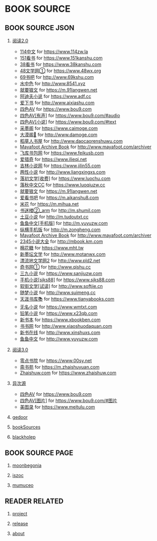 BOOK SOURCE
===========

BOOK SOURCE JSON
----------------

1. [阅读2.0](booksource/yuedu/booksource.json)

    * [114中文](booksource/yuedu/114zw.la.json)
        for <https://www.114zw.la>
    * [151看书](booksource/yuedu/151kanshu.com.json)
        for <https://www.151kanshu.com>
    * [38看书](booksource/yuedu/38kanshu.com.json)
        for <https://www.38kanshu.com>
    * [48文学网①](booksource/yuedu/48wx.org.json)
        for <https://www.48wx.org>
    * [69书吧](booksource/yuedu/69kshu.com.json)
        for <http://www.69kshu.com>
    * [水中色](booksource/yuedu/8541.xyz.json)
        for <http://www.8541.xyz>
    * [就要狼文](booksource/yuedu/91langwen.net.json)
        for <https://m.91langwen.net>
    * [阿迪夫小说](booksource/yuedu/adf.cc.json)
        for <https://www.adf.cc>
    * [爱下书](booksource/yuedu/aixiashu.com.json)
        for <http://www.aixiashu.com>
    * [四色AV](booksource/yuedu/bou9.com.json)
        for <https://www.bou9.com>
    * [四色AV[有声]](booksource/yuedu/bou9.com_audio.json)
        for <https://www.bou9.com/#audio>
    * [四色AV[小说]](booksource/yuedu/bou9.com_text.json)
        for <https://www.bou9.com/#text>
    * [采墨阁](booksource/yuedu/caimoge.com.json)
        for <https://www.caimoge.com>
    * [大漠阁🔞](booksource/yuedu/damoge.com.json)
        for <http://www.damoge.com>
    * [稻草人书屋](booksource/yuedu/daocaorenshuwu.com.json)
        for <http://www.daocaorenshuwu.com>
    * [Mayafoot Archive Book](booksource/yuedu/discuz_archiver.json)
        for <http://www.mayafoot.com/archiver>
    * [飞库书包网](booksource/yuedu/feikusb.com.json)
        for <https://www.feikusb.com>
    * [爱猎奇](booksource/yuedu/ilieqi.net.json)
        for <https://www.ilieqi.net>
    * [吉林小说网](booksource/yuedu/jilin55.com.json)
        for <https://www.jilin55.com>
    * [两性小说](booksource/yuedu/liangxingxs.com.json)
        for <http://www.liangxingxs.com>
    * [落初文学[收费]](booksource/yuedu/luochu.com.json)
        for <https://www.luochu.com>
    * [落秋中文CC](booksource/yuedu/luoqiuzw.cc.json)
        for <https://www.luoqiuzw.cc>
    * [就要狼文](booksource/yuedu/m.91langwen.net.json)
        for <https://m.91langwen.net>
    * [爱看书吧](booksource/yuedu/m.aikanshu8.com.json)
        for <https://m.aikanshu8.com>
    * [米花](booksource/yuedu/m.mihua.net.json)
        for <https://m.mihua.net>
    * [书迷楼②_arm](booksource/yuedu/m.shumil.com.json)
        for <http://m.shumil.com>
    * [土豆小说](booksource/yuedu/m.tudoutxt.cc.json)
        for <http://m.tudoutxt.cc>
    * [鱼鱼中文[手机版]](booksource/yuedu/m.yuyuzw.com.json)
        for <http://m.yuyuzw.com>
    * [纵横手机版](booksource/yuedu/m.zongheng.com.json)
        for <http://m.zongheng.com>
    * [Mayafoot Archive Book](booksource/yuedu/mayafoot.com_archiver.json)
        for <http://www.mayafoot.com/archiver>
    * [2345小说大全](booksource/yuedu/mbook.km.com.json)
        for <http://mbook.km.com>
    * [棉花糖](booksource/yuedu/mht.tw.json)
        for <https://www.mht.tw>
    * [新墨坛文学](booksource/yuedu/motanwx.com.json)
        for <http://www.motanwx.com>
    * [漂流地文学网2](booksource/yuedu/pld2.net.json)
        for <http://www.pld2.net>
    * [奇书网①](booksource/yuedu/qishu.cc.json)
        for <http://www.qishu.cc>
    * [三九小说](booksource/yuedu/sanjiuzw.com.json)
        for <https://www.sanjiuzw.com>
    * [手机小说[sjks88]](booksource/yuedu/sjks88.com.json)
        for <https://www.sjks88.com>
    * [软街文学[试读]](booksource/yuedu/softjie.cn.json)
        for <http://www.softjie.cn>
    * [随梦小说](booksource/yuedu/suimeng.cc.json)
        for <http://www.suimeng.cc>
    * [天涯书库📚](booksource/yuedu/tianyabooks.com.json)
        for <https://www.tianyabooks.com>
    * [无名小说](booksource/yuedu/wmtxt.com.json)
        for <https://www.wmtxt.com>
    * [铅笔小说](booksource/yuedu/x23qb.com.json)
        for <https://www.x23qb.com>
    * [新书本](booksource/yuedu/xbookben.com.json)
        for <https://www.xbookben.com>
    * [书书网](booksource/yuedu/xiaoshuodaquan.com.json)
        for <http://www.xiaoshuodaquan.com>
    * [新书在线](booksource/yuedu/xinshuxs.com.json)
        for <http://www.xinshuxs.com>
    * [鱼鱼中文](booksource/yuedu/yuyuzw.com.json)
        for <http://www.yuyuzw.com>

2. [阅读3.0](booksource/legado/booksource.json)

    * [零点书院](booksource/legado/00sy.net.json)
        for <https://www.00sy.net>
    * [斋书苑](booksource/legado/m.zhaishuyuan.com.json)
        for <https://m.zhaishuyuan.com>
    * [Zhaishuw.com](booksource/legado/zhaishuw.com.json)
        for <https://www.zhaishuw.com>

3. [异次源](booksource/YiCiYuan/booksource.json)

    * [四色AV](booksource/YiCiYuan/bou9.com.json)
        for <https://www.bou9.com>
    * [四色AV[图片]](booksource/YiCiYuan/bou9.com_image.json)
        for <https://www.bou9.com/#图片>
    * [美图录](booksource/YiCiYuan/meitulu.com.json)
        for <https://www.meitulu.com>


3. [gedoor](https://gedoor.github.io/MyBookshelf/bookSource.json)
4. [bookSources](https://booksources.github.io)
5. [blackholep](https://blackholep.github.io/20190815set1)

BOOK SOURCE PAGE
----------------

1. [moonbegonia](https://moonbegonia.github.io/Source/)

2. [iszoc](http://ku.iszoc.com)

3. [mumuceo](http://ku.mumuceo.com)

READER RELATED
--------------

1. [project](https://github.com/gedoor/MyBookshelf)

2. [release](https://www.coolapk.com/apk/com.gedoor.moneybook)

3. [about](https://gedoor.github.io/MyBookshelf/)
